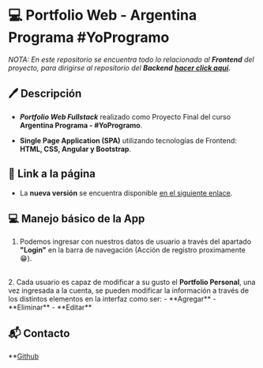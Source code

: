 # 💻 Portfolio Web - Argentina Programa #YoProgramo

*NOTA: En este repositorio se encuentra todo lo relacionado al **Frontend** del proyecto, para dirigirse al repositorio del **Backend** **[hacer click aquí](http://github.com/BurgosManuel/portfolio-Backend "aquí").***
## 🖊 Descripción
- ***Portfolio Web Fullstack*** realizado como Proyecto Final del curso **Argentina Programa - #YoProgramo**.

- **Single Page Application (SPA)** utilizando tecnologías de Frontend: **HTML, CSS, Angular y Bootstrap**.

## 🔗 Link a la página

- La **nueva versión** se encuentra disponible [en el siguiente enlace](https://portfolio-frontend-mjl.web.app "en el siguiente enlace").

## 💻 Manejo básico de la App

1. Podemos ingresar con nuestros datos de usuario a través del apartado <b>"Login"</b> en la barra de navegación (Acción de registro proximamente 😁).
<br>
2. Cada usuario es capaz de modificar a su gusto el <b>Portfolio Personal</b>, una vez ingresada a la cuenta, se pueden modificar la información a través de los distintos elementos en la interfaz como ser: 
- **Agregar**
- **Eliminar**
- **Editar**
<br>

## 📬 Contacto
**[Github ](https://github.com/MarquitosLev)
